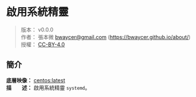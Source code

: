 啟用系統精靈
=======


> 版本： v0.0.0<br />
> 作者： 張本微 <bwaycer@gmail.com> (https://bwaycer.github.io/about/)<br />
> 授權： [CC-BY-4.0](https://creativecommons.org/licenses/by/4.0/deed.zh_TW)



## 簡介


**底層映像：** [centos:latest](https://hub.docker.com/_/centos/)<br />
**描　　述：** 啟用系統精靈 `systemd`。<br />
<br />

